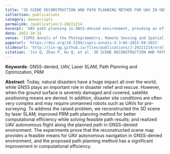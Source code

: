 ```yaml
---
title: "3D SCENE RECONSTRUCTION AND PATH PLANNING METHOD FOR UAV IN GNSS-DENIED ENVIRONMENT"
collection: publications
category: manuscripts
permalink: /publication/J-20221214
excerpt: 'UAV path planning in GNSS-denied environment, provding an efficient path planning method and a feasible UAV-based integrated hardware.'
date: 2022-10-31
venue: 'ISPRS Annals of the Photogrammetry, Remote Sensing and Spatial Information Sciences'
paperurl: 'https://doi.org/10.5194/isprs-annals-X-3-W1-2022-69-2022'
slidesurl: 'http://jin-qg.github.io/files/publications/J-20221214/oral-presentation-slides.pdf'
citation: 'Jin Q, Zhao P, Hu Q, et al. 3D SCENE RECONSTRUCTION AND PATH PLANNING METHOD FOR UAV IN GNSS-DENIED ENVIRONMENT[J]. <i>ISPRS Annals of the Photogrammetry, Remote Sensing and Spatial Information Sciences</i>, 2022, 10: 69-75.'
---
```


**Keywords**: GNSS-denied, UAV, Laser SLAM, Path Planning and Optimization, PRM

**Abstract**: Today, natural disasters have a huge impact all over the world, while GNSS plays an important role in disaster relief and rescue. However, when the ground surface is severely damaged and covered, satellite positioning means are denied. In addition, disaster site conditions are often very complex and may require unmanned robots such as UAVs for pre-surveying. To address the raised problem, we reconstructed the 3D scene by laser SLAM; improved PRM path planning method for better computational efficiency while solving feasible path results; and realized UAV autonomous flight along the planned path in GNSS-denied environment. The experiments prove that the reconstructed scene map provides a feasible means for UAV autonomous navigation in GNSS-denied environment, and the proposed path planning method has a significant improvement in computational efficiency.